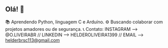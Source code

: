 ## Olá! 👋



📚 Aprendendo Python, linguagem C e Arduíno. 
⚙️ Buscando colaborar com projetos amadores ou de segurança. 
📞 Contato: INSTAGRAM --> @O.LIVEIRABR // LINKEDIN --> HELDEROLIVEIRA1399 // EMAIL --> helderbrsc113@gmail.com 

